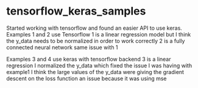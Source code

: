 # tensorflow_keras_samples
Started working with tensorflow and found an easier API to use keras.
Examples 1 and 2 use Tensorflow 
1 is a linear regression model but I think the y_data needs to be normalized in order to work correctly
2 is a fully connected neural network same issue with 1

Examples 3 and 4 use keras with tensorflow backend
3 is a linear regression
I normalized the y_data which fixed the issue I was having with example1
I think the large values of the y_data were giving the gradient descent on the loss function an issue because it was using mse
